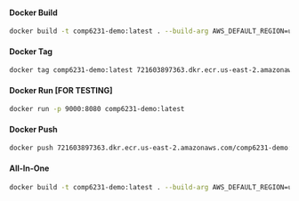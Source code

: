 #### Docker Build
```bash
docker build -t comp6231-demo:latest . --build-arg AWS_DEFAULT_REGION=us-east-2 --build-arg AWS_ACCESS_KEY_ID=AKIA2QAXRVAJ5NDDY6H3 --build-arg AWS_SECRET_ACCESS_KEY=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
```

#### Docker Tag
```bash
docker tag comp6231-demo:latest 721603897363.dkr.ecr.us-east-2.amazonaws.com/comp6231-demo:latest
```

#### Docker Run [FOR TESTING]
```bash
docker run -p 9000:8080 comp6231-demo:latest
```

#### Docker Push
```bash
docker push 721603897363.dkr.ecr.us-east-2.amazonaws.com/comp6231-demo:latest
```

#### All-In-One
```bash
docker build -t comp6231-demo:latest . --build-arg AWS_DEFAULT_REGION=us-east-2 --build-arg AWS_ACCESS_KEY_ID=AKIA2QAXRVAJ5NDDY6H3 --build-arg AWS_SECRET_ACCESS_KEY=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 && docker tag comp6231-demo:latest 721603897363.dkr.ecr.us-east-2.amazonaws.com/comp6231-demo:latest && docker push 721603897363.dkr.ecr.us-east-2.amazonaws.com/comp6231-demo:latest
```